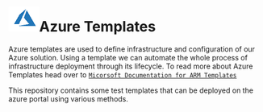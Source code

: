 # <img src="./logo.png">Azure Templates
Azure templates are used to define infrastructure and configuration of our Azure solution. Using a template we can automate the whole process of infrastructure deployment through its lifecycle. To read more about Azure Templates head over to [`Micorsoft Documentation for ARM Templates`](https://docs.microsoft.com/en-us/azure/azure-resource-manager/resource-group-overview) </br>

This repository contains some test templates that can be deployed on the azure portal using various methods.